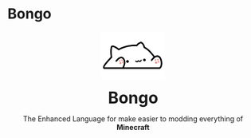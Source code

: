 # Bongo

<p align="center">
<img class="center" src="./static/img/logo.png" width=128/>
</p>

<p style="margin:0; font-weight: bold; font-size: 2rem;" align="center">Bongo</p>
<p style="text-align: center;">
The Enhanced Language for make easier to modding everything of 
<span style="font-weight: bold;">Minecraft</span>
</p>